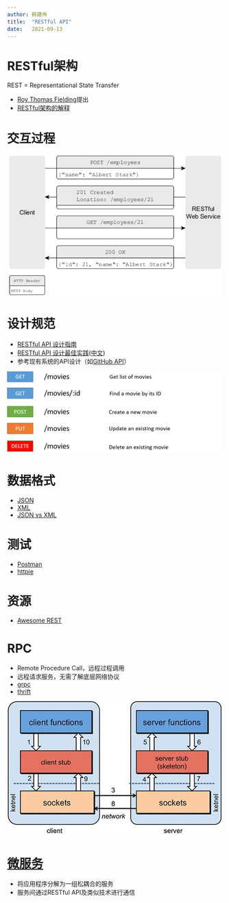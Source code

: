 ```yaml
---
author: 韩建伟
title:  "RESTful API"
date:   2021-09-13
---
```


# RESTful架构

REST = Representational State Transfer

- [Roy Thomas Fielding][rest_paper]提出
- [RESTful架构的解释][ruan]

# 交互过程

![rest_cs][]

# 设计规范

- [RESTful API 设计指南][rest_guide]
- [RESTful API 设计最佳实践][rest_best_practice]([中文][rest_best_practice_cn])
- 参考现有系统的API设计（如[GitHub API][]）

![rest_img][]

# 数据格式

- [JSON][]
- [XML][]
- [JSON vs XML][]

# 测试

- [Postman][]
- [httpie][]

# 资源

- [Awesome REST][]

# RPC

- Remote Procedure Call，远程过程调用
- 远程请求服务，无需了解底层网络协议
- [grpc][]
- [thrift][]

![rpc][]

# [微服务][micro_service]

- 将应用程序分解为一组松耦合的服务
- 服务间通过RESTful API及类似技术进行通信

[awesome rest]: https://github.com/marmelab/awesome-rest
[github api]: https://developer.github.com/v3/?
[grpc]: https://grpc.io/
[httpie]: https://github.com/jkbrzt/httpie
[json vs xml]: https://restfulapi.net/json-vs-xml/
[json]: http://www.json.org/
[micro_service]: https://github.com/mfornos/awesome-microservices
[postman]: https://chrome.google.com/webstore/detail/postman-rest-client/fdmmgilgnpjigdojojpjoooidkmcomcm
[rest_best_practice]: https://www.vinaysahni.com/best-practices-for-a-pragmatic-restful-api
[rest_best_practice_cn]: https://www.oschina.net/translate/best-practices-for-a-pragmatic-restful-api
[rest_cs]: ./rest_cs.png "RESTful Architecture"
[rest_guide]: http://www.ruanyifeng.com/blog/2014/05/restful_api.html
[rest_img]: ./rest.png "RESTful API"
[rest_paper]: https://www.ics.uci.edu/~fielding/pubs/dissertation/top.htm
[rpc]: ./rpc.jpg "RPC"
[ruan]: http://www.ruanyifeng.com/blog/2011/09/restful.html
[thrift]: https://thrift.apache.org/
[xml]: https://www.w3.org/XML/
